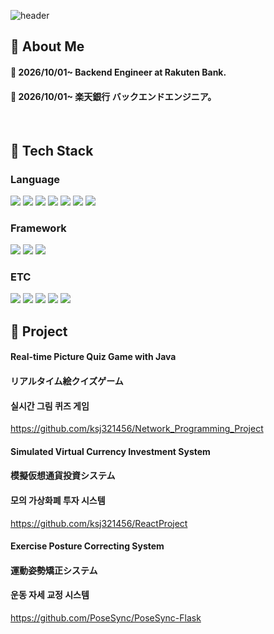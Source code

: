 <div>
  
  <!--Header-->
  ![header](https://capsule-render.vercel.app/api?type=waving&color=gradient&height=300&section=header&text=Good%20to%20see%20you%20%F0%9F%A4%97)
  
</div>

<div>
  <!--Body-->
  
  ## 👀 About Me
  #### :raising_hand: 2026/10/01~ Backend Engineer at Rakuten Bank.
  #### :raising_hand: 2026/10/01~ 楽天銀行 バックエンドエンジニア。
  <br/>

  ## 🧱 Tech Stack
  ### Language
  <!--Java-->
  <img src="https://img.shields.io/badge/Java-3776AB?style=flat-square&logo=Python&logoColor=white"/>
  <!--JavaScript-->
  <img src="https://img.shields.io/badge/JavaScript-F7DF1E?style=flat-square&logo=JavaScript&logoColor=white"/>
  <!--Python-->
  <img src="https://img.shields.io/badge/Python-FE9A2E?style=flat-square&logo=Python&logoColor=white"/>
  <!--HTML5-->
  <img src="https://img.shields.io/badge/HTML5-E34F26?style=flat-square&logo=HTML5&logoColor=white"/>
  <!--CSS-->
  <img src="https://img.shields.io/badge/CSS3-1572B6?style=flat-square&logo=CSS3&logoColor=white"/>
  <!--C-->
  <img src="https://img.shields.io/badge/C-A8B9CC?style=flat-square&logo=C&logoColor=white"/>
  <!--C++-->
  <img src="https://img.shields.io/badge/C++-00599C?style=flat-square&logo=C%2B%2B&logoColor=white"/>

  <br/>
  
  ### Framework
  <!--Springboot-->
  <img src="https://img.shields.io/badge/SpringBoot-EE4C2C?style=flat-square&logo=springboot&logoColor=white"/>
  <!--React-->
  <img src="https://img.shields.io/badge/React-61DAFB?style=flat-square&logo=React&logoColor=white"/>
  <!--Flask-->
  <img src="https://img.shields.io/badge/Flask-000000?style=flat-square&logo=flask&logoColor=white"/>
  <br/>

  ### ETC
  <!--Amazon AWS-->
  <img src="https://img.shields.io/badge/Amazon EC2-232F3E?style=flat-square&logo=amazonec2&logoColor=white"/>
  <!--Amazon RDS-->
  <img src="https://img.shields.io/badge/Amazon RDS-527FFF?style=flat-square&logo=amazonrds&logoColor=white"/>
  <!--MySQL-->
  <img src="https://img.shields.io/badge/MySQL-4479A1?style=flat-square&logo=MySQL&logoColor=white"/>
  <!--Amazon S3-->
  <img src="https://img.shields.io/badge/Amazon S3-82FA58?style=flat-square&logo=amazons3&logoColor=black"/>
  <!--TensorFlow-->
  <img src="https://img.shields.io/badge/TensorFlow-FF6F00?style=flat-square&logo=tensorflow&logoColor=white"/>


  ## :running: Project
  #### Real-time Picture Quiz Game with Java
  #### リアルタイム絵クイズゲーム
  #### 실시간 그림 퀴즈 게임
  https://github.com/ksj321456/Network_Programming_Project

  #### Simulated Virtual Currency Investment System
  #### 模擬仮想通貨投資システム
  #### 모의 가상화폐 투자 시스템
  https://github.com/ksj321456/ReactProject

  #### Exercise Posture Correcting System
  #### 運動姿勢矯正システム
  #### 운동 자세 교정 시스템
  https://github.com/PoseSync/PoseSync-Flask

</div>
